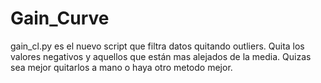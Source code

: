 # Gain_Curve

gain_cl.py es el nuevo script que filtra datos quitando outliers. Quita los valores negativos y aquellos que están mas alejados de la media.
Quizas sea mejor quitarlos a mano o haya otro metodo mejor.
